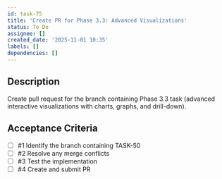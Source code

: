 ```yaml
---
id: task-75
title: 'Create PR for Phase 3.3: Advanced Visualizations'
status: To Do
assignee: []
created_date: '2025-11-01 10:35'
labels: []
dependencies: []
---
```


## Description

<!-- SECTION:DESCRIPTION:BEGIN -->
Create pull request for the branch containing Phase 3.3 task (advanced interactive visualizations with charts, graphs, and drill-down).
<!-- SECTION:DESCRIPTION:END -->

## Acceptance Criteria
<!-- AC:BEGIN -->
- [ ] #1 Identify the branch containing TASK-50
- [ ] #2 Resolve any merge conflicts
- [ ] #3 Test the implementation
- [ ] #4 Create and submit PR
<!-- AC:END -->
